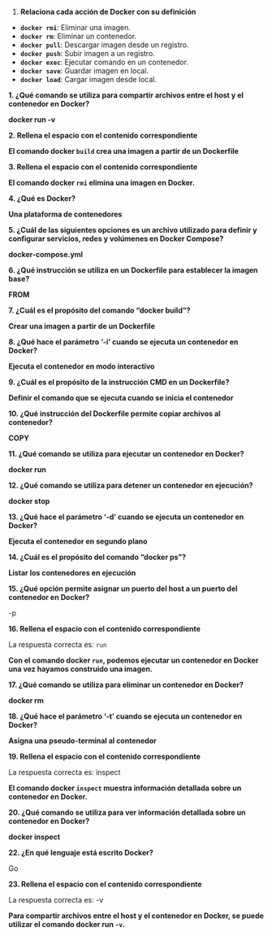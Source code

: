 
1. **Relaciona cada acción de Docker con su definición**

- **`docker rmi`**: Eliminar una imagen.
- **`docker rm`**: Eliminar un contenedor.
- **`docker pull`**: Descargar imagen desde un registro.
- **`docker push`**: Subir imagen a un registro.
- **`docker exec`**: Ejecutar comando en un contenedor.
- **`docker save`**: Guardar imagen en local.
- **`docker load`**: Cargar imagen desde local.

**1. ¿Qué comando se utiliza para compartir archivos entre el host y el contenedor en Docker?**

**docker run -v**

**2. Rellena el espacio con el contenido correspondiente**

**El comando docker `build` crea una imagen a partir de un Dockerfile**

**3. Rellena el espacio con el contenido correspondiente**

**El comando docker `rmi` elimina una imagen en Docker.**

**4. ¿Qué es Docker?**

**Una plataforma de contenedores**

**5. ¿Cuál de las siguientes opciones es un archivo utilizado para definir y configurar servicios, redes y volúmenes en Docker Compose?**

**docker-compose.yml**

**6. ¿Qué instrucción se utiliza en un Dockerfile para establecer la imagen base?**

**FROM**

**7. ¿Cuál es el propósito del comando “docker build”?**

**Crear una imagen a partir de un Dockerfile**

**8. ¿Qué hace el parámetro ‘-i’ cuando se ejecuta un contenedor en Docker?**

**Ejecuta el contenedor en modo interactivo**

**9. ¿Cuál es el propósito de la instrucción CMD en un Dockerfile?**

**Definir el comando que se ejecuta cuando se inicia el contenedor**

**10. ¿Qué instrucción del Dockerfile permite copiar archivos al contenedor?**

**COPY**

**11. ¿Qué comando se utiliza para ejecutar un contenedor en Docker?**

**docker run**

**12. ¿Qué comando se utiliza para detener un contenedor en ejecución?**

**docker stop**

**13. ¿Qué hace el parámetro ‘-d’ cuando se ejecuta un contenedor en Docker?**

**Ejecuta el contenedor en segundo plano**

**14. ¿Cuál es el propósito del comando “docker ps”?**

**Listar los contenedores en ejecución**

**15. ¿Qué opción permite asignar un puerto del host a un puerto del contenedor en Docker?**

-p

**16. Rellena el espacio con el contenido correspondiente**

La respuesta correcta es: `run`

**Con el comando docker `run`, podemos ejecutar un contenedor en Docker una vez hayamos construido una imagen.**

**17. ¿Qué comando se utiliza para eliminar un contenedor en Docker?**

**docker rm**

**18. ¿Qué hace el parámetro ‘-t’ cuando se ejecuta un contenedor en Docker?**

**Asigna una pseudo-terminal al contenedor**

**19. Rellena el espacio con el contenido correspondiente**

La respuesta correcta es: inspect

**El comando docker `inspect` muestra información detallada sobre un contenedor en Docker.**

**20. ¿Qué comando se utiliza para ver información detallada sobre un contenedor en Docker?**

**docker inspect**

**22. ¿En qué lenguaje está escrito Docker?**

Go

**23. Rellena el espacio con el contenido correspondiente**

La respuesta correcta es: -v

**Para compartir archivos entre el host y el contenedor en Docker, se puede utilizar el comando docker run `-v`.**
